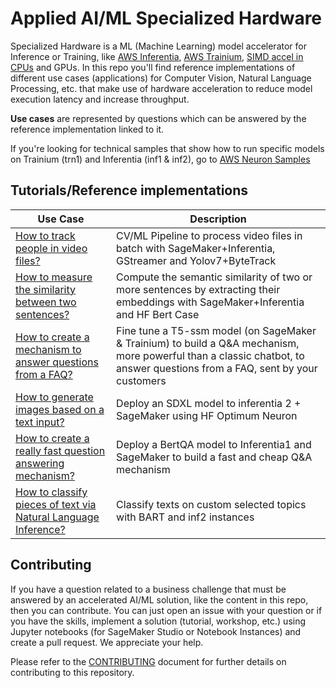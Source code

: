 # Applied AI/ML Specialized Hardware

Specialized Hardware is a ML (Machine Learning) model accelerator for Inference or Training, like [AWS Inferentia](https://aws.amazon.com/machine-learning/inferentia/), [AWS Trainium](https://aws.amazon.com/machine-learning/trainium/), [SIMD accel in CPUs](https://en.wikipedia.org/wiki/SIMD) and GPUs. In this repo you'll find reference implementations of different use cases (applications) for Computer Vision, Natural Language Processing, etc. that make use of hardware acceleration to reduce model execution latency and increase throughput.

**Use cases** are represented by questions which can be answered by the reference implementation linked to it.

If you're looking for technical samples that show how to run specific models on Trainium (trn1) and Inferentia (inf1 & inf2), go to [AWS Neuron Samples](https://github.com/aws-neuron/aws-neuron-samples)

## Tutorials/Reference implementations
|Use Case|Description|
|-|-|
|[How to track people in video files?](tutorials/01_ObjectTrackingSageMakerGStreamer/)|CV/ML Pipeline to process video files in batch with SageMaker+Inferentia, GStreamer and Yolov7+ByteTrack|
|[How to measure the similarity between two sentences?](tutorials/02_EmbeddingsFromTextWithBert/)|Compute the semantic similarity of two or more sentences by extracting their embeddings with SageMaker+Inferentia and HF Bert Case|
|[How to create a mechanism to answer questions from a FAQ?](tutorials/03_QuestionAnsweringMachine/)|Fine tune a T5-ssm model (on SageMaker & Trainium) to build a Q&A mechanism, more powerful than a classic chatbot, to answer questions from a FAQ, sent by your customers|
|[How to generate images based on a text input?](tutorials/04_ImageGenerationWithSDXL/)|Deploy an SDXL model to inferentia 2 + SageMaker using HF Optimum Neuron|
|[How to create a really fast question answering mechanism?](tutorials/05_FastQuestionAnsweringWithBertQA/)|Deploy a BertQA model to Inferentia1 and SageMaker to build a fast and cheap Q&A mechanism|
|[How to classify pieces of text via Natural Language Inference?](tutorials/08_PortingBART)|Classify texts on custom selected topics with BART and inf2 instances|

## Contributing
If you have a question related to a business challenge that must be answered by an accelerated AI/ML solution, like the content in this repo, then you can contribute. You can just open an issue with your question or if you have the skills, implement a solution (tutorial, workshop, etc.) using Jupyter notebooks (for SageMaker Studio or Notebook Instances) and create a pull request. We appreciate your help.

Please refer to the [CONTRIBUTING](CONTRIBUTING.md) document for further details on contributing to this repository.
